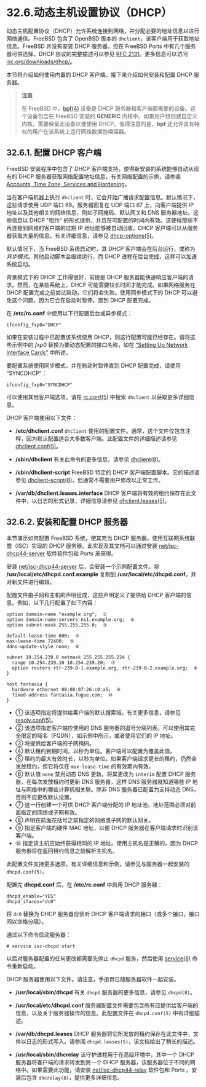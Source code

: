 # 32.6.动态主机设置协议（DHCP）

动态主机配置协议（DHCP）允许系统连接到网络，并分配必要的地址信息以进行网络通信。FreeBSD 包含了 OpenBSD 版本的 `dhclient`，该客户端用于获取地址信息。FreeBSD 并没有安装 DHCP 服务器，但在 FreeBSD Ports  中有几个服务器可供选择。DHCP 协议的完整描述可以参见 [RFC 2131](http://www.freesoft.org/CIE/RFC/2131/)。更多信息可以访问 [isc.org/downloads/dhcp/](http://www.isc.org/downloads/dhcp/)。

本节将介绍如何使用内置的 DHCP 客户端。接下来介绍如何安装和配置 DHCP 服务器。

>**注意**
>
>在 FreeBSD 中，[bpf(4)](https://man.freebsd.org/cgi/man.cgi?query=bpf&sektion=4&format=html) 设备是 DHCP 服务器和客户端都需要的设备。这个设备包含在 FreeBSD 安装的 **GENERIC** 内核中。如果用户想创建自定义内核，需要保留此设备以便使用 DHCP。值得注意的是，**bpf** 还允许具有特权的用户在该系统上运行网络数据包嗅探器。

## 32.6.1. 配置 DHCP 客户端

FreeBSD 安装程序中包含了 DHCP 客户端支持，使得新安装的系统能够自动从现有的 DHCP 服务器获取网络配置地址信息。有关网络配置的示例，请参阅 [Accounts, Time Zone, Services and Hardening](https://docs.freebsd.org/en/books/handbook/bsdinstall/#bsdinstall-post)。

当在客户端机器上执行 `dhclient` 时，它会开始广播请求配置信息。默认情况下，这些请求使用 UDP 端口 68。服务器回复在 UDP 端口 67 上，向客户端提供 IP 地址以及其他相关的网络信息，例如子网掩码、默认网关和 DNS 服务器地址。这些信息以 DHCP "租约" 的形式提供，并且在可配置的时间内有效。这使得那些不再连接到网络的客户端的过期 IP 地址能够被自动回收。DHCP 客户端可以从服务器获取大量的信息。有关详细信息，请参见 [dhcp-options(5)](https://man.freebsd.org/cgi/man.cgi?query=dhcp-options&sektion=5&format=html)。

默认情况下，当 FreeBSD 系统启动时，其 DHCP 客户端会在后台运行，或称为 *异步模式*。其他启动脚本会继续运行，而 DHCP 进程在后台完成，这样可以加速系统启动。

背景模式下的 DHCP 工作得很好，前提是 DHCP 服务器能快速响应客户端的请求。然而，在某些系统上，DHCP 可能需要较长时间才能完成。如果网络服务在 DHCP 配置完成之前尝试启动，它们将会失败。使用同步模式下的 DHCP 可以避免这个问题，因为它会在启动时暂停，直到 DHCP 配置完成。

在 **/etc/rc.conf** 中使用以下行配置后台或异步模式：

```
ifconfig_fxp0="DHCP"
```

如果在安装过程中已配置该系统使用 DHCP，则这行配置可能已经存在。请将这些示例中的 *fxp0* 替换为要动态配置的接口名称，如在 [“Setting Up Network Interface Cards”](https://docs.freebsd.org/en/books/handbook/config/#config-network-setup) 中所述。

要配置系统使用同步模式，并在启动时暂停直到 DHCP 配置完成，请使用 “SYNCDHCP”：

```
ifconfig_fxp0="SYNCDHCP"
```

可以使用其他客户端选项。请在 [rc.conf(5)](https://man.freebsd.org/cgi/man.cgi?query=rc.conf&sektion=5&format=html) 中搜索 `dhclient` 以获取更多详细信息。

DHCP 客户端使用以下文件：

* **/etc/dhclient.conf**
  `dhclient` 使用的配置文件。通常，这个文件仅包含注释，因为默认配置适合大多数客户端。此配置文件的详细描述请参见 [dhclient.conf(5)](https://man.freebsd.org/cgi/man.cgi?query=dhclient.conf&sektion=5&format=html)。

* **/sbin/dhclient**
  有关此命令的更多信息，请参见 [dhclient(8)](https://man.freebsd.org/cgi/man.cgi?query=dhclient&sektion=8&format=html)。

* **/sbin/dhclient-script**
  FreeBSD 特定的 DHCP 客户端配置脚本。它的描述请参见 [dhclient-script(8)](https://man.freebsd.org/cgi/man.cgi?query=dhclient-script&sektion=8&format=html)，但通常不需要用户修改以正常工作。

* **/var/db/dhclient.leases.interface**
  DHCP 客户端将有效的租约保存在此文件中，以日志的形式记录，详细信息请参见 [dhclient.leases(5)](https://man.freebsd.org/cgi/man.cgi?query=dhclient.leases&sektion=5&format=html)。

## 32.6.2. 安装和配置 DHCP 服务器

本节演示如何配置 FreeBSD 系统，使其充当 DHCP 服务器，使用互联网系统联盟（ISC）实现的 DHCP 服务器。此实现及其文档可以通过安装 [net/isc-dhcp44-server](https://cgit.freebsd.org/ports/tree/net/isc-dhcp44-server/) 软件软件包和 Ports 来获得。

安装 [net/isc-dhcp44-server](https://cgit.freebsd.org/ports/tree/net/isc-dhcp44-server/) 后，会安装一个示例配置文件。将 **/usr/local/etc/dhcpd.conf.example** 复制到 **/usr/local/etc/dhcpd.conf**，并对新文件进行编辑。

配置文件由子网和主机的声明组成，这些声明定义了提供给 DHCP 客户端的信息。例如，以下几行配置了如下内容：

```
option domain-name "example.org";  ①
option domain-name-servers ns1.example.org;  ②
option subnet-mask 255.255.255.0;  ③

default-lease-time 600;  ④
max-lease-time 72400;  ⑤
ddns-update-style none;  ⑥

subnet 10.254.239.0 netmask 255.255.255.224 {
  range 10.254.239.10 10.254.239.20;  ⑦
  option routers rtr-239-0-1.example.org, rtr-239-0-2.example.org;  ⑧
}

host fantasia {
  hardware ethernet 08:00:07:26:c0:a5;  ⑨
  fixed-address fantasia.fugue.com;  ⑩
}
```

- ① 该选项指定将提供给客户端的默认搜索域。有关更多信息，请参见 [resolv.conf(5)](https://man.freebsd.org/cgi/man.cgi?query=resolv.conf&sektion=5&format=html)。        
- ② 该选项指定客户端应使用的 DNS 服务器的逗号分隔列表。可以使用其完全限定的域名（FQDN），如示例中所示，或者使用它们的 IP 地址。                                                                        
- ③ 将提供给客户端的子网掩码。                                                                                                                               
- ④ 默认租约到期时间，以秒为单位。客户端可以配置为覆盖此值。                                                                                                                
- ⑤ 租约的最大有效时长，以秒为单位。如果客户端请求更长的租约，仍然会发放租约，但它将仅在 `max-lease-time` 的有效期内有效。                                                                        
- ⑥ 默认值 `none` 禁用动态 DNS 更新。将其更改为 `interim` 配置 DHCP 服务器，在每次发放租约时更新 DNS 服务器，这样 DNS 服务器就知道哪些 IP 地址与网络中的哪些计算机相关联。除非 DNS 服务器已配置为支持动态 DNS，否则不应更改默认设置。 
- ⑦ 这一行创建一个可供 DHCP 客户端分配的 IP 地址池。地址范围必须对前面指定的网络或子网有效。                                                                                           
- ⑧ 声明在前面花括号之前指定的网络或子网的默认网关。                                                                                                                    
- ⑨ 指定客户端的硬件 MAC 地址，以便 DHCP 服务器在客户端请求时识别该客户端。                                                                                                   
- ⑩ 指定该主机应始终获得相同的 IP 地址。使用主机名是正确的，因为 DHCP 服务器将在返回租约信息之前解析主机名。                                                                                   

此配置文件支持更多选项。有关详细信息和示例，请参见与服务器一起安装的 `dhcpd.conf(5)`。

配置完 **dhcpd.conf** 后，在 **/etc/rc.conf** 中启用 DHCP 服务器：

```
dhcpd_enable="YES"
dhcpd_ifaces="dc0"
```

将 `dc0` 替换为 DHCP 服务器应侦听 DHCP 客户端请求的接口（或多个接口，接口间以空格分隔）。

通过以下命令启动服务器：

```
# service isc-dhcpd start
```

以后对服务器配置的任何更改都需要先停止 `dhcpd` 服务，然后使用 [service(8)](https://man.freebsd.org/cgi/man.cgi?query=service&sektion=8&format=html) 命令重新启动。

DHCP 服务器使用以下文件。请注意，手册页已随服务器软件一起安装。

* **/usr/local/sbin/dhcpd**
  有关 `dhcpd` 服务器的更多信息，请参见 `dhcpd(8)`。

* **/usr/local/etc/dhcpd.conf**
  服务器配置文件需要包含所有应提供给客户端的信息，以及关于服务器操作的信息。此配置文件在 `dhcpd.conf(5)` 中有详细描述。

* **/var/db/dhcpd.leases**
  DHCP 服务器将它所发放的租约保存在此文件中，文件以日志的形式写入。请参阅 `dhcpd.leases(5)`，该文档给出了稍长的描述。

* **/usr/local/sbin/dhcrelay**
  该守护进程用于在高级环境中，其中一个 DHCP 服务器将客户端的请求转发到另一个 DHCP 服务器，该服务器位于不同的网络中。如果需要此功能，请安装 [net/isc-dhcp44-relay](https://cgit.freebsd.org/ports/tree/net/isc-dhcp44-relay/) 软件包和 Ports 。安装后包含 `dhcrelay(8)`，提供更多详细信息。
